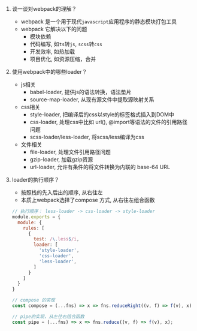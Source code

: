 1. 谈一谈对webpack的理解？
    - webpack 是一个用于现代`javascript`应用程序的静态模块打包工具
    - webpack 它解决以下的问题
      - 模块依赖
      - 代码编写, 如`ts`转`js`, `scss`转`css`
      - 开发效率, 如热加载
      - 项目优化, 如资源压缩，合并

2. 使用webpack中的哪些loader？
    - js相关
      - babel-loader, 提供js的语法转换，语法垫片
      - source-map-loader, 从现有源文件中提取源映射关系
    - css相关
      - style-loader,  把编译后的css以style的标签格式插入到DOM中
      - css-loader, 处理css中比如 url(), @import等语法的文件的引用路径问题
      - scss-loader/less-loader,  将scss/less编译为css
    - 文件相关
      - file-loader, 处理文件引用路径问题
      - gzip-loader, 加载gzip资源
      - url-loader, 允许有条件的将文件转换为内联的 base-64 URL
  
3. loader的执行顺序？
    - 按照栈的先入后出的顺序, 从右往左
    - 本质上webpack选择了compose 方式, 从右往左组合函数

    ```javascript
    // 执行顺序： less-loader -> css-loader -> style-loader
    module.exports = {
      module: {
        rules: [
          {
            test: /\.less$/i,
            loader: [
              'style-loader',
              'css-loader',
              'less-loader',
            ]
          }
        ]
      }
    }
    ```
    ```javascript
    // compose 的实现
    const compose = (...fns) => x => fns.reduceRight((v, f) => f(v), x);

    // pipe的实现，从左往右组合函数
    const pipe = (...fns) => x => fns.reduce((v, f) => f(v), x);
    ```